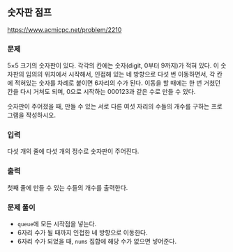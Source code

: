 ## 숫자판 점프
https://www.acmicpc.net/problem/2210
### 문제
5×5 크기의 숫자판이 있다. 각각의 칸에는 숫자(digit, 0부터 9까지)가 적혀 있다. 이 숫자판의 임의의 위치에서 시작해서, 인접해 있는 네 방향으로 다섯 번 이동하면서, 각 칸에 적혀있는 숫자를 차례로 붙이면 6자리의 수가 된다. 이동을 할 때에는 한 번 거쳤던 칸을 다시 거쳐도 되며, 0으로 시작하는 000123과 같은 수로 만들 수 있다.

숫자판이 주어졌을 때, 만들 수 있는 서로 다른 여섯 자리의 수들의 개수를 구하는 프로그램을 작성하시오.

### 입력
다섯 개의 줄에 다섯 개의 정수로 숫자판이 주어진다.

### 출력
첫째 줄에 만들 수 있는 수들의 개수를 출력한다.

### 문제 풀이
- ```queue```에 모든 시작점을 넣는다.
- 6자리 수가 될 때까지 인접한 네 방향으로 이동한다.
- 6자리 수가 되었을 때, ```nums``` 집합에 해당 수가 없으면 넣어준다.
